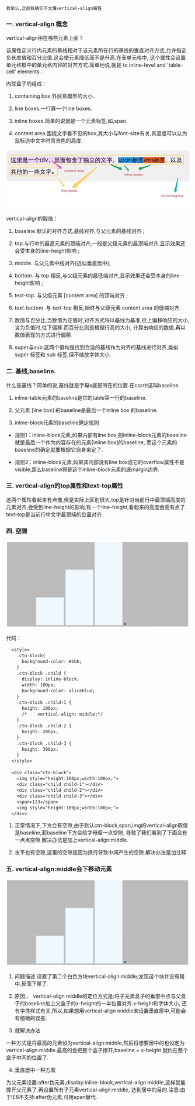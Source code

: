 
    我承认,之前我确实不太懂vertical-align属性

### 一. vertical-align 概念

 vertical-align用在哪些元素上面？

 该属性定义行内元素的基线相对于该元素所在行的基线的垂直对齐方式,允许指定负长度值和百分比值.这会使元素降低而不是升高.在表单元格中,
 这个属性会设置单元格框中的单元格内容的对齐方式.简单地说,就是 to inline-level and 'table-cell' elements .

 内联盒子的组成：

 1. containing box.外层盒模型的大小.

 2. line boxes.一行算一个line boxes.

 3. inline boxes.简单的说就是一个元素标签,如,span.

 4. content area.围绕文字看不见的box,其大小与font-size有关,其高度可以认为鼠标选中文字时背景色的高度.

 ![内联盒子的组成](/img/va-1.jpg)

 vertical-align的取值：

 1. baseline.默认的对齐方式,基线对齐,与父元素的基线对齐 ;

 2. top.与行中的最高元素的顶端对齐,一般是父级元素的最顶端对齐,显示效果还会受本身的line-height影响 ;

 3. middle. 与父元素中线对齐(近似垂直居中);

 4. bottom. 与 top 相反,与父级元素的最低端对齐,显示效果还会受本身的line-height影响 ;

 5. text-top. 与父级元素 [content area] 的顶端对齐 ;

 6. text-bottom. 与 text-top 相反,始终与父级元素 content area 的低端对齐.

 7. 数值与百分比.当数值为正值时,对齐方式将以基线为基准,往上偏移响应的大小,当为负值时,往下偏移.而百分比则是根据行高的大小,
 计算出响应的数值,再以数值表现的方式进行偏移.

 8. super与sub.这两个值均是找到合适的基线作为对齐的基线进行对齐,类似 super 标签和 sub 标签,但不缩放字体大小.

### 二. 基线,baseline.

 什么是基线？简单的说,基线就是字母x底部所在的位置.在css中这叫baseline.

 1. inline-table元素的baseline是它的table第一行的baseline.

 2. 父元素 [line box] 的baseline是最后一个inline box 的baseline.

 3. inline-block元素的baseline确定规则

  * 规则1：inline-block元素,如果内部有line box,则inline-block元素的baseline就是最后一个作为内容存在的元素[inline box]的baseline,
  而这个元素的baseline的确定就要根据它自身来定了.

  * 规则2：inline-block元素,如果其内部没有line box或它的overflow属性不是visible,那么baseline将是这个inline-block元素的底margin边界.

### 三. vertical-align的top属性和text-top属性

  这两个属性看起来有点像,但是实际上区别很大,top是针对当前行中最顶端高度的元素对齐,会受到line-height的影响,有一个line-height,看起来的高度会高有点了.
  text-top是当前行中文字最顶端的位置对齐.

### 四. 空隙

  ![下方的空隙](/img/va-2.png)

  代码：

  ```
    <style>
      .ctn-block{
        background-color: #bbb;
      }
      .ctn-block .child {
        display: inline-block;
        width: 100px;
        background-color: aliceblue;
      }
      .ctn-block .child-1 {
        height: 100px;
        /*    vertical-align: middle;*/
      }
      .ctn-block .child-2 {
        height: 200px;
      }
      .ctn-block .child-3 {
        height: 300px;
      }
    </style>

    <div class="ctn-block">
      <img style="height:100px;width:100px;">
      <div class="child child-1"></div>
      <div class="child child-2"></div>
      <div class="child child-3"></div>
      <span>123</span>
      <img style="height:100px;width:100px;">
    </div>
  ```

  1. 正常情况下,下方会有空隙,由于默认ctn-block,span,img的vertical-align取值是baseline,而baseline下方会给字母留一点空隙,
  导致了我们看到了下面会有一点点空隙.解决办法是加上vertical-align:middle.

  2. 水平也有空隙,这里的空隙是因为换行导致中间产生的空隙.解决办法是加注释<!-- 注释去空格加一个回车 -->

### 五. vertical-align:middle会下移动元素

  ![下移](/img/va-2.png)

  1. 问题描述
   设置了第二个白色方块vertical-align:middle;发现这个块并没有居中,反而下移了.

  2. 原因:、
   vertical-align middle的定位方式是:将子元素盒子的垂直中点与父盒子的baseline加上父盒子的x-height的一半位置对齐.x-height和字体大小,
   还有字体样式有关,所以,如果想用vertical-align middle来设置垂直居中,可能会有细微的误差.

  3. 就解决办法

  一种方式是将最高的元素设为vertical-align:middle,然后将想要居中的也设定为vertical-align:middle.最高的会把整个盒子撑开,baseline + x-height
  就约在整个盒子中间的位置了.

  4. 垂直居中一种方案

  为父元素设置:after伪元素,display:inline-block,vertical-align:middle,这样就能撑开父元素了.再设置所有子元素vertical-align:middle,
  达到居中的目的.注意:由于IE8不支持:after伪元素,可用span替代.
